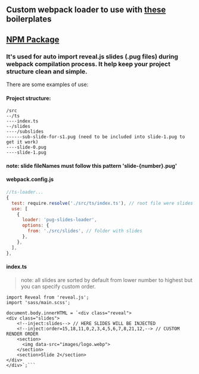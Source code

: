 ## Custom webpack loader to use with [these](https://github.com/xmelsky/reveal.js-boilerplates) boilerplates

## [NPM Package](https://www.npmjs.com/package/pug-slides-loader)

### It's used for auto import reveal.js slides (.pug files) during webpack compilation process. It help keep your project structure clean and simple.

There are some examples of use:

#### Project structure:

```
/src
--/ts
----index.ts
--/slides
----/subslides
------sub-slide-for-s1.pug (need to be included into slide-1.pug to get it work)
----slide-0.pug
----slide-1.pug
```

#### note: slide fileNames must follow this pattern 'slide-{number}.pug'


#### webpack.config.js

```javascript
//ts-loader...
{
  test: require.resolve('./src/ts/index.ts'), // root file were slides will be injected
  use: [
    {
      loader: 'pug-slides-loader',
      options: {
        from: './src/slides', // folder with slides
      },
    },
  ],
},
```

#### index.ts

> note: all slides are sorted by default from lower number to highest
> but you can specify custom order.


```
import Reveal from 'reveal.js';
import 'sass/main.scss';

document.body.innerHTML = `<div class="reveal">
<div class="slides">
    <!--inject:slides--> // HERE SLIDES WILL BE INJECTED
    <!--inject:order=15,18,11,0,2,3,4,5,6,7,8,21,12,--> // CUSTOM RENDER ORDER
    <section>
      <img data-src="images/logo.webp">
    </section>
    <section>Slide 2</section>
</div>
</div>`;```


